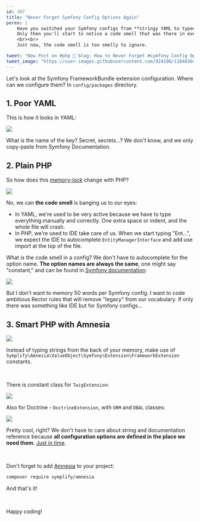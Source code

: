 ```yaml
---
id: 307
title: "Never Forget Symfony Config Options Again"
perex: |
    Have you switched your Symfony configs from **stringy YAML to typed PHP**? If not, [do it now](/blog/2020/07/27/how-to-switch-from-yaml-xml-configs-to-php-today-with-migrify/). Here is [at least 10 reasons why](/blog/2020/07/16/10-cool-features-you-get-after-switching-from-yaml-to-php-configs/).
    Only then you'll start to notice a code smell that was there in every YAML configs.
    <br><br>
    Just now, the code smell is too smelly to ignore.

tweet: "New Post on #php 🐘 blog: How to Never Forget #symfony Config Options Again"
tweet_image: "https://user-images.githubusercontent.com/924196/110403041-b8d1f680-807c-11eb-9767-ddf6a8631594.png"
---
```


Let's look at the Symfony FrameworkBundle extension configuration. Where can we configure them? In `config/packages` directory.

## 1. Poor YAML

This is how it looks in YAML:

<img src="https://user-images.githubusercontent.com/924196/110402064-ff265600-807a-11eb-98ab-d0b35dff0108.gif" class="img-thumbnail">

What is the name of the key? Secret, secrets...? We don't know, and we only copy-paste from Symfony Documentation.

## 2. Plain PHP

So how does this [memory-lock](/blog/2018/08/27/why-and-how-to-avoid-the-memory-lock/) change with PHP?

<img src="https://user-images.githubusercontent.com/924196/110402071-02214680-807b-11eb-894b-48830713fecf.gif" class="img-thumbnail">

No, we can **the code smell** is banging us to our eyes:

- In YAML, we're used to be very active because we have to type everything manually and correctly. One extra space or indent, and the whole file will crash.
- In PHP, we're used to IDE take care of us. When we start typing "Ent...", we expect the IDE to autocomplete `EntityManagerInterface` and add use import at the top of the file.

What is the code smell in a config? We don't have to autocomplete for the option name. **The option names are always the same**, one might say "constant," and can be found in [Symfony documentation](https://symfony.com/doc/current/reference/configuration/framework.html):

<img src="https://user-images.githubusercontent.com/924196/110402547-e0748f00-807b-11eb-9d4b-a7638a5cad52.png" class="img-thumbnail">

But I don't want to memory 50 words per Symfony config. I want to code ambitious Rector rules that will remove "legacy" from our vocabulary. If only there was something like IDE but for Symfony configs...

## 3. Smart PHP with Amnesia

<img src="https://user-images.githubusercontent.com/924196/110402065-00578300-807b-11eb-8811-7c87e2d134d6.gif" class="img-thumbnail">

Instead of typing strings from the back of your memory, make use of `Symplify\Amnesia\ValueObject\Symfony\Extension\FrameworkExtension` constants.

<br>

There is constant class for `TwigExtension`:

<img src="https://user-images.githubusercontent.com/924196/110403043-b96a8d00-807c-11eb-897d-52241af2f939.png" class="img-thumbnail">

<br>

Also for Doctrine - `DoctrineExtension`, with `ORM` and `DBAL` classes:

<img src="https://user-images.githubusercontent.com/924196/110403041-b8d1f680-807c-11eb-9767-ddf6a8631594.png" class="img-thumbnail">

Pretty cool, right? We don't have to care about string and documentation reference because **all configuration options are defined in the place we need them**. [Just in time](https://blog.codinghorror.com/the-just-in-time-theory/).

<br>

Don't forget to add [Amnesia](https://github.com/symplify/amnesia) to your project:

```bash
composer require symplify/amnesia
```

And that's it!

<br>

Happy coding!
